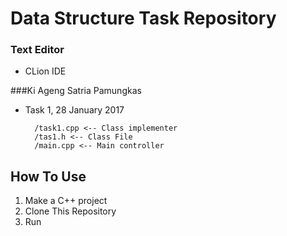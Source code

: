 # Data Structure Task Repository 

### Text Editor
* CLion IDE

###Ki Ageng Satria Pamungkas
* Task 1, 28 January 2017 

        /task1.cpp <-- Class implementer
        /tas1.h <-- Class File
        /main.cpp <-- Main controller

## How To Use
1. Make a C++ project
2. Clone This Repository
3. Run